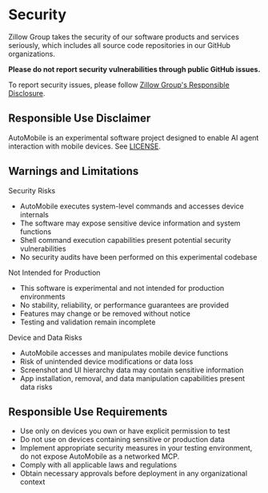 # Security

Zillow Group takes the security of our software products and services seriously, which includes all source code repositories in our GitHub organizations.

**Please do not report security vulnerabilities through public GitHub issues.**

To report security issues, please follow [Zillow Group's Responsible Disclosure](https://www.zillowgroup.com/security/disclosure/).

## Responsible Use Disclaimer

AutoMobile is an experimental software project designed to enable AI agent interaction with mobile devices. See [LICENSE](LICENSE).

## Warnings and Limitations

Security Risks

- AutoMobile executes system-level commands and accesses device internals
- The software may expose sensitive device information and system functions
- Shell command execution capabilities present potential security vulnerabilities
- No security audits have been performed on this experimental codebase

Not Intended for Production

- This software is experimental and not intended for production environments
- No stability, reliability, or performance guarantees are provided
- Features may change or be removed without notice
- Testing and validation remain incomplete

Device and Data Risks

- AutoMobile accesses and manipulates mobile device functions
- Risk of unintended device modifications or data loss
- Screenshot and UI hierarchy data may contain sensitive information
- App installation, removal, and data manipulation capabilities present data risks

## Responsible Use Requirements

- Use only on devices you own or have explicit permission to test
- Do not use on devices containing sensitive or production data
- Implement appropriate security measures in your testing environment, do not expose AutoMobile as a networked MCP.
- Comply with all applicable laws and regulations
- Obtain necessary approvals before deployment in any organizational context
